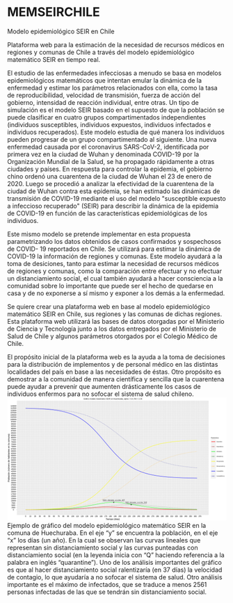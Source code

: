 # MEMSEIRCHILE
Modelo epidemiológico SEIR en Chile

Plataforma web para la estimación de la necesidad de recursos médicos en regiones y comunas de Chile a través del modelo epidemiológico matemático SEIR en tiempo real.

El estudio de las enfermedades infecciosas a menudo se basa en modelos epidemiológicos matemáticos que intentan emular la dinámica de la enfermedad y estimar los parámetros relacionados con ella, como la tasa de reproducibilidad, velocidad de transmisión, fuerza de acción del gobierno, intensidad de reacción individual, entre otras.
Un tipo de simulación es el modelo SEIR basado en el supuesto de que la población se puede clasificar en cuatro grupos compartimentados independientes (individuos susceptibles, individuos expuestos, individuos infectados e individuos recuperados). Este modelo estudia de qué manera los individuos pueden progresar de un grupo compartimentado al siguiente.
Una nueva enfermedad causada por el coronavirus  SARS-CoV-2, identificada por primera vez en la ciudad de Wuhan y denominada COVID-19 por la Organización Mundial de la Salud, se ha propagado rápidamente a otras ciudades y países. En respuesta para controlar la epidemia, el gobierno chino ordenó una cuarentena de la ciudad de Wuhan el 23 de enero de 2020. Luego se procedió a analizar la efectividad de la cuarentena de la ciudad de Wuhan contra esta epidemia, se han estimado las dinámicas de transmisión de COVID-19 mediante el uso del modelo "susceptible expuesto a infeccioso recuperado" (SEIR) para describir la dinámica de la epidemia de COVID-19 en función de las características epidemiológicas de los individuos.

Este mismo modelo se pretende implementar en esta propuesta parametrizando los datos obtenidos de casos confirmados y sospechosos de COVID- 19 reportados en Chile. Se utilizará para estimar la dinámica de COVID-19 la información de regiones y comunas. Este modelo ayudará a la toma de desiciones, tanto para estimar la necesidad de recursos médicos de regiones y comunas, como la comparación entre efectuar y no efectuar un distanciamiento social, el cual también ayudará a hacer consciencia a la comunidad sobre lo importante que puede ser el hecho de quedarse en casa y de no exponerse a sí mismo y exponer a los demás a la enfermedad.

Se quiere crear una plataforma web en base al modelo epidemiológico matemático SEIR en Chile, sus regiones y las comunas de dichas regiones. Esta plataforma web utilizará las bases de datos otorgadas por el Ministerio de Ciencia y Tecnología junto a los datos entregados por el Ministerio de Salud de Chile y algunos parámetros otorgados por el Colegio Médico de Chile.

El propósito inicial de la plataforma web es la ayuda a la toma de decisiones para la distribución de implementos y de personal médico en las distintas localidades del país en base a las necesidades de éstas. Otro propósito es demostrar a la comunidad de manera científica y sencilla que la cuarentena puede ayudar a prevenir que aumenten drásticamente los casos de individuos enfermos para no sofocar el sistema de salud chileno.
<img src="MEMSEIRCHILE/src/Huechuraba.png" width="1080"/>
 Ejemplo de gráfico del modelo epidemiológico matemático SEIR en la comuna de Huechuraba. En el eje “y” se encuentra la población, en el eje “x” los días (un año). En la cual se observan las curvas lineales que representan sin distanciamiento social y las curvas punteadas con distanciamiento social (en la leyenda inicia con “Q” haciendo referencia a la palabra en inglés “quarantine”). Uno de los análisis importantes del gráfico es que al hacer distanciamiento social ralentizaría (en 37 días) la velocidad de contagio, lo que ayudaría a no sofocar el sistema de salud. Otro análisis importante es el máximo de infectados, que se traduce a menos 2561 personas infectadas de las que se tendrán sin distanciamiento social.
